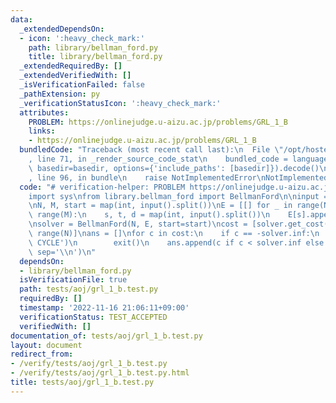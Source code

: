 ```yaml
---
data:
  _extendedDependsOn:
  - icon: ':heavy_check_mark:'
    path: library/bellman_ford.py
    title: library/bellman_ford.py
  _extendedRequiredBy: []
  _extendedVerifiedWith: []
  _isVerificationFailed: false
  _pathExtension: py
  _verificationStatusIcon: ':heavy_check_mark:'
  attributes:
    PROBLEM: https://onlinejudge.u-aizu.ac.jp/problems/GRL_1_B
    links:
    - https://onlinejudge.u-aizu.ac.jp/problems/GRL_1_B
  bundledCode: "Traceback (most recent call last):\n  File \"/opt/hostedtoolcache/PyPy/3.7.13/x64/site-packages/onlinejudge_verify/documentation/build.py\"\
    , line 71, in _render_source_code_stat\n    bundled_code = language.bundle(stat.path,\
    \ basedir=basedir, options={'include_paths': [basedir]}).decode()\n  File \"/opt/hostedtoolcache/PyPy/3.7.13/x64/site-packages/onlinejudge_verify/languages/python.py\"\
    , line 96, in bundle\n    raise NotImplementedError\nNotImplementedError\n"
  code: "# verification-helper: PROBLEM https://onlinejudge.u-aizu.ac.jp/problems/GRL_1_B\n\
    import sys\nfrom library.bellman_ford import BellmanFord\n\ninput = sys.stdin.readline\n\
    \nN, M, start = map(int, input().split())\nE = [[] for _ in range(N)]\nfor _ in\
    \ range(M):\n    s, t, d = map(int, input().split())\n    E[s].append((d, t))\n\
    \nsolver = BellmanFord(N, E, start=start)\ncost = [solver.get_cost(i) for i in\
    \ range(N)]\nans = []\nfor c in cost:\n    if c == -solver.inf:\n        print('NEGATIVE\
    \ CYCLE')\n        exit()\n    ans.append(c if c < solver.inf else 'INF')\nprint(*ans,\
    \ sep='\\n')\n"
  dependsOn:
  - library/bellman_ford.py
  isVerificationFile: true
  path: tests/aoj/grl_1_b.test.py
  requiredBy: []
  timestamp: '2022-11-16 21:06:11+09:00'
  verificationStatus: TEST_ACCEPTED
  verifiedWith: []
documentation_of: tests/aoj/grl_1_b.test.py
layout: document
redirect_from:
- /verify/tests/aoj/grl_1_b.test.py
- /verify/tests/aoj/grl_1_b.test.py.html
title: tests/aoj/grl_1_b.test.py
---
```

